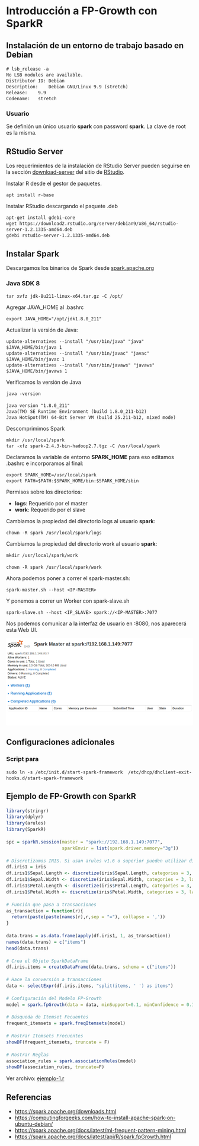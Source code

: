 # Introducción a FP-Growth con SparkR

## Instalación de un entorno de trabajo basado en Debian

    # lsb_release -a
    No LSB modules are available.
    Distributor ID:	Debian
    Description:	Debian GNU/Linux 9.9 (stretch)
    Release:	9.9
    Codename:	stretch

### Usuario

Se definión un único usuario **spark** con password **spark**. La clave de root es la misma.

## RStudio Server

Los requerimientos de la instalación de RStudio Server pueden seguirse en la sección [download-server](https://www.rstudio.com/products/rstudio/download-server/) del sitio de [RStudio](https://www.rstudio.com).


Instalar R desde el gestor de paquetes.

    apt install r-base

Instalar RStudio descargando el paquete .deb

    apt-get install gdebi-core
    wget https://download2.rstudio.org/server/debian9/x86_64/rstudio-server-1.2.1335-amd64.deb
    gdebi rstudio-server-1.2.1335-amd64.deb




## Instalar Spark

Descargamos los binarios de Spark desde [spark.apache.org](https://spark.apache.org/downloads.html)


### Java SDK 8

    tar xvfz jdk-8u211-linux-x64.tar.gz -C /opt/

Agregar JAVA_HOME al .bashrc 

    export JAVA_HOME="/opt/jdk1.8.0_211"

Actualizar la versión de Java:

    update-alternatives --install "/usr/bin/java" "java" $JAVA_HOME/bin/java 1
    update-alternatives --install "/usr/bin/javac" "javac" $JAVA_HOME/bin/javac 1
    update-alternatives --install "/usr/bin/javaws" "javaws" $JAVA_HOME/bin/javaws 1


Verificamos la versión de Java

    java -version

    java version "1.8.0_211"
    Java(TM) SE Runtime Environment (build 1.8.0_211-b12)
    Java HotSpot(TM) 64-Bit Server VM (build 25.211-b12, mixed mode)

Descomprimimos Spark

    mkdir /usr/local/spark
    tar -xfz spark-2.4.3-bin-hadoop2.7.tgz -C /usr/local/spark

Declaramos la variable de entorno **SPARK_HOME** para eso editamos .bashrc e incorporamos al final:

    export SPARK_HOME=/usr/local/spark
    export PATH=$PATH:$SPARK_HOME/bin:$SPARK_HOME/sbin


Permisos sobre los directorios:

 - **logs**: Requerido por el master
 - **work**: Requerido por el slave

Cambiamos la propiedad del directorio logs al usuario **spark**:

    chown -R spark /usr/local/spark/logs

Cambiamos la propiedad del directorio work al usuario **spark**:

    mkdir /usr/local/spark/work
    
    chown -R spark /usr/local/spark/work


Ahora podemos poner a correr el spark-master.sh:

    spark-master.sh --host <IP-MASTER>

Y ponemos a correr un Worker con spark-slave.sh

    spark-slave.sh --host <IP_SLAVE> spark://<IP-MASTER>:7077


Nos podemos comunicar a la interfaz de usuario en <IP-MASTER>:8080, nos aparecerá esta Web UI.

![](imgs/spark-web-ui.png)


## Configuraciones adicionales

### Script para 

    sudo ln -s /etc/init.d/start-spark-framework  /etc/dhcp/dhclient-exit-hooks.d/start-spark-framework

## Ejemplo de FP-Growth con SparkR

```R
library(stringr)
library(dplyr)
library(arules)
library(SparkR)

spc = sparkR.session(master = "spark://192.168.1.149:7077", 
                     sparkEnvir = list(spark.driver.memory="3g"))

# Discretizamos IRIS. Si usan arules v1.6 o superior pueden utilizar discretizeDF 
df.iris1 = iris
df.iris1$Sepal.Length <- discretize(iris$Sepal.Length, categories = 3, labels = c("bajo","medio","alto")) 
df.iris1$Sepal.Width <- discretize(iris$Sepal.Width, categories = 3, labels = c("bajo","medio","alto")) 
df.iris1$Petal.Length <- discretize(iris$Petal.Length, categories = 3, labels = c("bajo","medio","alto")) 
df.iris1$Petal.Width <- discretize(iris$Petal.Width, categories = 3, labels = c("bajo","medio","alto")) 

# Función que pasa a transacciones
as_transaction = function(r){
  return(paste(paste(names(r),r,sep = "="), collapse = ','))
}

data.trans = as.data.frame(apply(df.iris1, 1, as_transaction))
names(data.trans) = c("items")
head(data.trans)

# Crea el Objeto SparkDataFrame
df.iris.items = createDataFrame(data.trans, schema = c("items"))

# Hace la conversión a transacciones
data <- selectExpr(df.iris.items, "split(items, ' ') as items")

# Configuración del Modelo FP-Growth
model = spark.fpGrowth(data = data, minSupport=0.1, minConfidence = 0.1)

# Búsqueda de Itemset Fecuentes
frequent_itemsets = spark.freqItemsets(model)

# Mostrar Itemsets Frecuentes
showDF(frequent_itemsets, truncate = F)

# Mostrar Reglas
association_rules = spark.associationRules(model)
showDF(association_rules, truncate=F)
```

Ver archivo: [ejemplo-1.r](https://github.com/dmuba/dmuba.github.io/blob/master/Practicos/guias/Spark/ejemplo-1.r)


## Referencias

 - https://spark.apache.org/downloads.html
 - https://computingforgeeks.com/how-to-install-apache-spark-on-ubuntu-debian/
 - https://spark.apache.org/docs/latest/ml-frequent-pattern-mining.html
 - https://spark.apache.org/docs/latest/api/R/spark.fpGrowth.html

